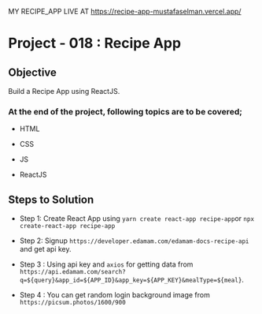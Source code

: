 MY RECIPE_APP LIVE AT https://recipe-app-mustafaselman.vercel.app/

# Project - 018 : Recipe App

## Objective

Build a Recipe App using ReactJS.

### At the end of the project, following topics are to be covered;

- HTML

- CSS

- JS

- ReactJS

## Steps to Solution

- Step 1: Create React App using `yarn create react-app recipe-app`or `npx create-react-app recipe-app`

- Step 2: Signup `https://developer.edamam.com/edamam-docs-recipe-api` and get api key.

- Step 3 : Using api key and `axios` for getting data from `https://api.edamam.com/search?q=${query}&app_id=${APP_ID}&app_key=${APP_KEY}&mealType=${meal}`.


- Step 4 : You can get random login background image from `https://picsum.photos/1600/900`

